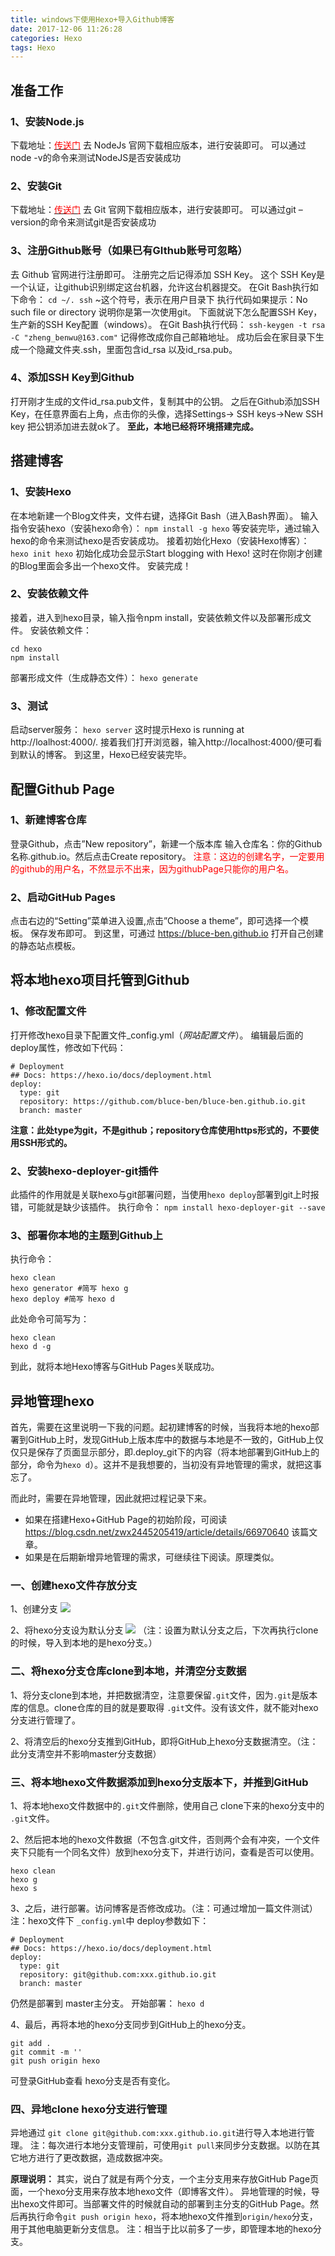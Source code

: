 ```yaml
---
title: windows下使用Hexo+导入Github博客
date: 2017-12-06 11:26:28
categories: Hexo
tags: Hexo
---
```

## 准备工作
### 1、安装Node.js
下载地址：[<font color="red">传送门</font>](https://nodejs.org/en/)
去 NodeJs 官网下载相应版本，进行安装即可。 
可以通过node -v的命令来测试NodeJS是否安装成功
<!--more-->
### 2、安装Git
下载地址：[<font color="red">传送门</font>](https://git-scm.com/)
去 Git 官网下载相应版本，进行安装即可。
可以通过git –version的命令来测试git是否安装成功

### 3、注册Github账号（如果已有GIthub账号可忽略）
去 Github 官网进行注册即可。 
注册完之后记得添加 SSH Key。 
这个 SSH Key是一个认证，让github识别绑定这台机器，允许这台机器提交。
在Git Bash执行如下命令：
`cd ~/. ssh`
~这个符号，表示在用户目录下 
执行代码如果提示：No such file or directory 说明你是第一次使用git。 
下面就说下怎么配置SSH Key，生产新的SSH Key配置（windows）。
在Git Bash执行代码：
`ssh-keygen -t rsa -C "zheng_benwu@163.com"`
记得修改成你自己邮箱地址。 
成功后会在家目录下生成一个隐藏文件夹.ssh，里面包含id_rsa 以及id_rsa.pub。

### 4、添加SSH Key到Github
打开刚才生成的文件id_rsa.pub文件，复制其中的公钥。
之后在Github添加SSH Key，在任意界面右上角，点击你的头像，选择Settings-> SSH keys->New SSH key
把公钥添加进去就ok了。
**至此，本地已经将环境搭建完成。**

## 搭建博客
### 1、安装Hexo
在本地新建一个Blog文件夹，文件右键，选择Git Bash（进入Bash界面）。
输入指令安装hexo（安装hexo命令）： 
`npm install -g hexo`
等安装完毕，通过输入hexo的命令来测试hexo是否安装成功。
接着初始化Hexo（安装Hexo博客）：
`hexo init hexo`
初始化成功会显示Start blogging with Hexo! 
这时在你刚才创建的Blog里面会多出一个hexo文件。
安装完成！

### 2、安装依赖文件
接着，进入到hexo目录，输入指令npm install，安装依赖文件以及部署形成文件。
安装依赖文件：
```
cd hexo
npm install
```
部署形成文件（生成静态文件）：
`hexo generate`

### 3、测试
启动server服务：
`hexo server`
这时提示Hexo is running at http://loalhost:4000/. 
接着我们打开浏览器，输入http://localhost:4000/便可看到默认的博客。
到这里，Hexo已经安装完毕。

## 配置Github Page
### 1、新建博客仓库
登录Github，点击”New repository”，新建一个版本库 
输入仓库名：你的Github名称.github.io。然后点击Create repository。
<font color="red">注意：这边的创建名字，一定要用的github的用户名，不然显示不出来，因为githubPage只能你的用户名。 </font>

### 2、启动GitHub Pages
点击右边的“Setting”菜单进入设置,点击”Choose a theme”，即可选择一个模板。
保存发布即可。 
到这里，可通过 https://bluce-ben.github.io 打开自己创建的静态站点模板。

## 将本地hexo项目托管到Github
### 1、修改配置文件
打开修改hexo目录下配置文件_config.yml（*网站配置文件*）。
编辑最后面的deploy属性，修改如下代码：
```
# Deployment
## Docs: https://hexo.io/docs/deployment.html
deploy:
  type: git
  repository: https://github.com/bluce-ben/bluce-ben.github.io.git
  branch: master
```
**注意：此处type为git，不是github；repository仓库使用https形式的，不要使用SSH形式的。**

### 2、安装hexo-deployer-git插件
此插件的作用就是关联hexo与git部署问题，当使用`hexo deploy`部署到git上时报错，可能就是缺少该插件。
执行命令：
`npm install hexo-deployer-git --save`

### 3、部署你本地的主题到Github上
执行命令：
```
hexo clean
hexo generator #简写 hexo g
hexo deploy #简写 hexo d
```
此处命令可简写为：
```
hexo clean
hexo d -g
```
到此，就将本地Hexo博客与GitHub Pages关联成功。


## 异地管理hexo
首先，需要在这里说明一下我的问题。起初建博客的时候，当我将本地的hexo部署到GitHub上时，发现GitHub上版本库中的数据与本地是不一致的，GitHub上仅仅只是保存了页面显示部分，即.deploy_git下的内容（将本地部署到GitHub上的部分，命令为`hexo d`）。这并不是我想要的，当初没有异地管理的需求，就把这事忘了。

而此时，需要在异地管理，因此就把过程记录下来。
* 如果在搭建Hexo+GitHub Page的初始阶段，可阅读 https://blog.csdn.net/zwx2445205419/article/details/66970640 该篇文章。
* 如果是在后期新增异地管理的需求，可继续往下阅读。原理类似。

### 一、创建hexo文件存放分支
1、创建分支
![](/uploads/2018/07/hexo_01.png)

2、将hexo分支设为默认分支
![](/uploads/2018/07/hexo_02.png)
（注：设置为默认分支之后，下次再执行clone的时候，导入到本地的是hexo分支。）

### 二、将hexo分支仓库clone到本地，并清空分支数据
1、将分支clone到本地，并把数据清空，注意要保留` .git `文件，因为` .git `是版本库的信息。clone仓库的目的就是要取得 ` .git `文件。没有该文件，就不能对hexo分支进行管理了。

2、将清空后的hexo分支推到GitHub，即将GitHub上hexo分支数据清空。（注：此分支清空并不影响master分支数据）


### 三、将本地hexo文件数据添加到hexo分支版本下，并推到GitHub
1、将本地hexo文件数据中的` .git `文件删除，使用自己 clone下来的hexo分支中的 ` .git `文件。

2、然后把本地的hexo文件数据（不包含.git文件，否则两个会有冲突，一个文件夹下只能有一个同名文件）放到hexo分支下，并进行访问，查看是否可以使用。
```
hexo clean
hexo g
hexo s
```

3、之后，进行部署。访问博客是否修改成功。（注：可通过增加一篇文件测试）
注：hexo文件下 `_config.yml`中 deploy参数如下：
```
# Deployment
## Docs: https://hexo.io/docs/deployment.html
deploy:
  type: git
  repository: git@github.com:xxx.github.io.git
  branch: master
```
仍然是部署到 master主分支。
开始部署：
`hexo d`

4、最后，再将本地的hexo分支同步到GitHub上的hexo分支。
```
git add .
git commit -m ''
git push origin hexo
```
可登录GitHub查看 hexo分支是否有变化。

### 四、异地clone hexo分支进行管理
异地通过 `git clone git@github.com:xxx.github.io.git`进行导入本地进行管理。
注：每次进行本地分支管理前，可使用`git pull`来同步分支数据。以防在其它地方进行了更改数据，造成数据冲突。


**原理说明：**
其实，说白了就是有两个分支，一个主分支用来存放GitHub Page页面，一个hexo分支用来存放本地hexo文件（即博客文件）。
异地管理的时候，导出hexo文件即可。当部署文件的时候就自动的部署到主分支的GitHub Page。然后再执行命令`git push origin hexo`，将本地hexo文件推到`origin/hexo`分支，用于其他电脑更新分支信息。
注：相当于比以前多了一步，即管理本地的hexo分支。
